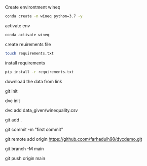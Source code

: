 Create environtment wineq

```bash
conda create -n wineq python=3.7 -y
```

activate env
```bash
conda activate wineq
```

create reuirements file
```bash
touch requirements.txt
```

install requirements
```bash
pip install -r requirements.txt
```

download the data from link

git init

dvc init

dvc add data_given/winequality.csv

git add .

git commit -m "first commit"

git remote add origin https://github.ccom/farhadulh98/dvcdemo.git

git branch -M main

git push origin main